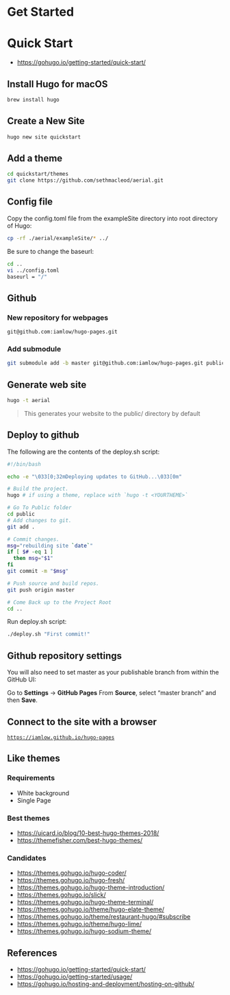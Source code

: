 Get Started
===========

# Quick Start

* https://gohugo.io/getting-started/quick-start/

## Install Hugo for macOS
```sh
brew install hugo
```

## Create a New Site
```sh
hugo new site quickstart
```

## Add a theme
```sh
cd quickstart/themes
git clone https://github.com/sethmacleod/aerial.git
```

## Config file
Copy the config.toml file from the exampleSite directory into root directory of Hugo:
```sh
cp -rf ./aerial/exampleSite/* ../
```

Be sure to change the baseurl:
```sh
cd ..
vi ../config.toml
baseurl = "/"
```

## Github
### New repository for webpages
`git@github.com:iamlow/hugo-pages.git`

### Add submodule
```sh
git submodule add -b master git@github.com:iamlow/hugo-pages.git public
```

## Generate web site
```sh
hugo -t aerial
```
> This generates your website to the public/ directory by default

## Deploy to github
The following are the contents of the deploy.sh script:
```sh
#!/bin/bash

echo -e "\033[0;32mDeploying updates to GitHub...\033[0m"

# Build the project.
hugo # if using a theme, replace with `hugo -t <YOURTHEME>`

# Go To Public folder
cd public
# Add changes to git.
git add .

# Commit changes.
msg="rebuilding site `date`"
if [ $# -eq 1 ]
  then msg="$1"
fi
git commit -m "$msg"

# Push source and build repos.
git push origin master

# Come Back up to the Project Root
cd ..
```

Run deploy.sh script:
```sh
./deploy.sh "First commit!"
```

## Github repository settings
You will also need to set master as your publishable branch from within the GitHub UI:

Go to **Settings** → **GitHub Pages**
From **Source**, select “master branch” and then **Save**.

## Connect to the site with a browser
[`https://iamlow.github.io/hugo-pages`](https://iamlow.github.io/hugo-pages)

## Like themes

### Requirements

* White background
* Single Page

### Best themes

* https://uicard.io/blog/10-best-hugo-themes-2018/
* https://themefisher.com/best-hugo-themes/

### Candidates

* https://themes.gohugo.io/hugo-coder/
* https://themes.gohugo.io/hugo-fresh/
* https://themes.gohugo.io/hugo-theme-introduction/
* https://themes.gohugo.io/slick/
* https://themes.gohugo.io/hugo-theme-terminal/
* https://themes.gohugo.io/theme/hugo-elate-theme/
* https://themes.gohugo.io/theme/restaurant-hugo/#subscribe
* https://themes.gohugo.io/theme/hugo-lime/
* https://themes.gohugo.io/hugo-sodium-theme/

## References
- https://gohugo.io/getting-started/quick-start/
- https://gohugo.io/getting-started/usage/
- https://gohugo.io/hosting-and-deployment/hosting-on-github/
